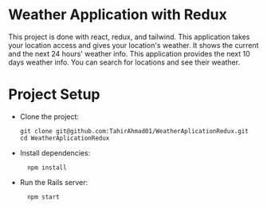 # Weather Application with Redux

This project is done with react, redux, and tailwind. This application takes your location access and gives your location's weather. It shows the current and the next 24 hours' weather info. This application provides the next 10 days weather info. You can search for locations and see their weather. 

# Project Setup
- Clone the project:
  
      git clone git@github.com:TahirAhmad01/WeatherAplicationRedux.git
      cd WeatherAplicationRedux

- Install dependencies:
  
        npm install

- Run the Rails server:

        npm start

